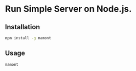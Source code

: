 # Run Simple Server on Node.js.

## Installation

```sh
npm install -g mamont
```

## Usage

```sh
mamont
```